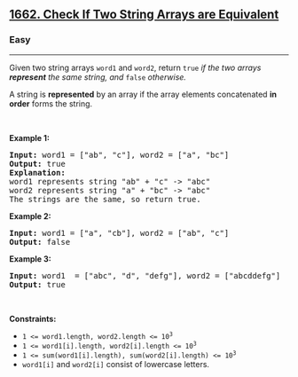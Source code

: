 <h2><a href="https://leetcode.com/problems/check-if-two-string-arrays-are-equivalent/">1662. Check If Two String Arrays are Equivalent</a></h2><h3>Easy</h3><hr><div style="user-select: auto;" data-read-aloud-multi-block="true"><p style="user-select: auto;">Given two string arrays <code style="user-select: auto;">word1</code> and <code style="user-select: auto;">word2</code>, return<em style="user-select: auto;"> </em><code style="user-select: auto;">true</code><em style="user-select: auto;"> if the two arrays <strong style="user-select: auto;">represent</strong> the same string, and </em><code style="user-select: auto;">false</code><em style="user-select: auto;"> otherwise.</em></p>

<p style="user-select: auto;">A string is <strong style="user-select: auto;">represented</strong> by an array if the array elements concatenated <strong style="user-select: auto;">in order</strong> forms the string.</p>

<p style="user-select: auto;">&nbsp;</p>
<p style="user-select: auto;"><strong class="example" style="user-select: auto;">Example 1:</strong></p>

<pre style="user-select: auto;"><strong style="user-select: auto;">Input:</strong> word1 = ["ab", "c"], word2 = ["a", "bc"]
<strong style="user-select: auto;">Output:</strong> true
<strong style="user-select: auto;">Explanation:</strong>
word1 represents string "ab" + "c" -&gt; "abc"
word2 represents string "a" + "bc" -&gt; "abc"
The strings are the same, so return true.</pre>

<p style="user-select: auto;"><strong class="example" style="user-select: auto;">Example 2:</strong></p>

<pre style="user-select: auto;"><strong style="user-select: auto;">Input:</strong> word1 = ["a", "cb"], word2 = ["ab", "c"]
<strong style="user-select: auto;">Output:</strong> false
</pre>

<p style="user-select: auto;"><strong class="example" style="user-select: auto;">Example 3:</strong></p>

<pre style="user-select: auto;"><strong style="user-select: auto;">Input:</strong> word1  = ["abc", "d", "defg"], word2 = ["abcddefg"]
<strong style="user-select: auto;">Output:</strong> true
</pre>

<p style="user-select: auto;">&nbsp;</p>
<p style="user-select: auto;"><strong style="user-select: auto;">Constraints:</strong></p>

<ul style="user-select: auto;">
	<li style="user-select: auto;"><code style="user-select: auto;">1 &lt;= word1.length, word2.length &lt;= 10<sup style="user-select: auto;">3</sup></code></li>
	<li style="user-select: auto;"><code style="user-select: auto;">1 &lt;= word1[i].length, word2[i].length &lt;= 10<sup style="user-select: auto;">3</sup></code></li>
	<li style="user-select: auto;"><code style="user-select: auto;">1 &lt;= sum(word1[i].length), sum(word2[i].length) &lt;= 10<sup style="user-select: auto;">3</sup></code></li>
	<li style="user-select: auto;"><code style="user-select: auto;">word1[i]</code> and <code style="user-select: auto;">word2[i]</code> consist of lowercase letters.</li>
</ul>
</div>